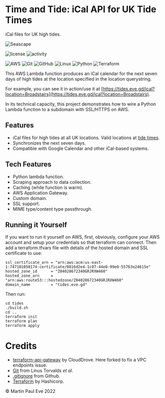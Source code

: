 # Time and Tide: iCal API for UK Tide Times
iCal files for UK high tides.

![Seascape](docs/banner.png)


![license](https://img.shields.io/github/license/martinpauleve/time-and-tide) ![activity](https://img.shields.io/github/last-commit/MartinPaulEve/time-and-tide)

![AWS](https://img.shields.io/badge/AWS-%23FF9900.svg?style=for-the-badge&logo=amazon-aws&logoColor=white) ![Git](https://img.shields.io/badge/git-%23F05033.svg?style=for-the-badge&logo=git&logoColor=white) ![GitHub](https://img.shields.io/badge/github-%23121011.svg?style=for-the-badge&logo=github&logoColor=white) ![Linux](https://img.shields.io/badge/Linux-FCC624?style=for-the-badge&logo=linux&logoColor=black) ![Python](https://img.shields.io/badge/python-3670A0?style=for-the-badge&logo=python&logoColor=ffdd54) ![Terraform](https://img.shields.io/badge/terraform-%235835CC.svg?style=for-the-badge&logo=terraform&logoColor=white)

This AWS Lambda function produces an iCal calendar for the next seven days of high tides at the location specified in the location querystring.

For example, you can see it in action/use it at [https://tides.eve.gd/ical?location=Broadstairs](https://tides.eve.gd/ical?location=Broadstairs).

In its technical capacity, this project demonstrates how to wire a Python Lambda function to a subdomain with SSL/HTTPS on AWS. 

## Features
* iCal files for high tides at all UK locations. Valid locations at [tide times](https://www.tidetimes.org.uk/broadstairs-tide-times-20220519).
* Synchronizes the next seven days.
* Compatible with Google Calendar and other iCal-based systems.

## Tech Features
* Python lambda function.
* Scraping approach to data collection.
* Caching (while function is warm).
* AWS Application Gateway.
* Custom domain.
* SSL support.
* MIME type/content type passthrough.

## Running it Yourself

If you want to run it yourself on AWS, first, obviously, configure your AWS account and setup your credentials so that terraform can connect. Then add a terraform.tfvars file with details of the hosted domain and SSL certificate to use:

    ssl_certificate_arn = "arn:aws:acm:us-east-1:747101050174:certificate/0816d2e4-1c07-44e0-99e0-55763e24615e"
    hosted_zone_id      = "Z04028672340GRJRXW460"
    hosted_zone_arn     = "arn:aws:route53:::hostedzone/Z04028672340GRJRXW460"
    domain_name         = "tides.eve.gd"

Then run:

    cd tides
    ./build.sh
    cd ..
    terraform init
    terraform plan
    terraform apply


# Credits
* [terraform-api-gateway](https://github.com/clouddrove/terraform-aws-api-gateway) by CloudDrove. Here forked to fix a VPC endpoints issue. 
* [Git](https://git-scm.com/) from Linus Torvalds _et al_.
* [.gitignore](https://github.com/github/gitignore) from Github.
* [Terraform](https://www.terraform.io/) by Hashicorp.

&copy; Martin Paul Eve 2022